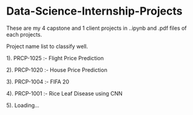 # Data-Science-Internship-Projects
These are my 4 capstone and 1 client projects in ..ipynb and .pdf files of each projects.


Project name list to classify well.


1). PRCP-1025 :- Flight Price Prediction

2). PRCP-1020 :- House Price Prediction

3). PRCP-1004 :- FIFA 20

4). PRCP-1001 :- Rice Leaf Disease using CNN

5). Loading...
